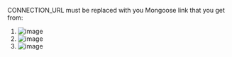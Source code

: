 CONNECTION_URL must be replaced with you Mongoose link that you get from:
1) ![image](https://user-images.githubusercontent.com/95714654/211398108-cb3718ca-4004-4703-b4bd-bfaea4505505.png)
2) ![image](https://user-images.githubusercontent.com/95714654/211397876-7f0fd70b-95db-496b-8b0c-2e73feda0372.png)
3) ![image](https://user-images.githubusercontent.com/95714654/211397986-00623c99-ac83-4bec-b212-04c4cb947f24.png)
